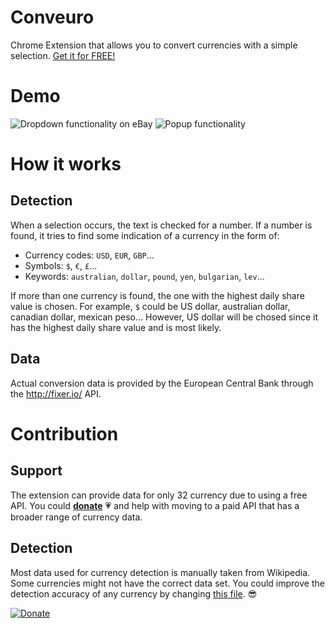 # Conveuro

Chrome Extension that allows you to convert currencies with a simple selection. [Get it for FREE!](https://chrome.google.com/webstore/detail/conveuro/hchlbehbbfdiogoeigibfgjpcmhogaop)

# Demo
![Dropdown functionality on eBay](https://media.giphy.com/media/3ov9jFk1VmNO9s9pSM/giphy.gif)
![Popup functionality](https://media.giphy.com/media/3o7aD2tcKtpAr1DgUU/giphy.gif)

# How it works

## Detection

When a selection occurs, the text is checked for a number. If a number is found, it tries to find some indication of a currency in the form of:

- Currency codes: `USD`, `EUR`, `GBP`...
- Symbols: `$`, `€`, `£`...
- Keywords: `australian`, `dollar`, `pound`, `yen`, `bulgarian`, `lev`...

If more than one currency is found, the one with the highest daily share value is chosen. For example, `$` could be US dollar, australian dollar, canadian dollar, mexican peso... However, US dollar will be chosed since it has the highest daily share value and is most likely.

## Data

Actual conversion data is provided by the European Central Bank through the http://fixer.io/ API.

# Contribution

## Support

The extension can provide data for only 32 currency due to using a free API. You could **[donate](https://www.paypal.com/cgi-bin/webscr?cmd=_s-xclick&hosted_button_id=QL95RFKLGS236)** 💗 and help with moving to a paid API that has a broader range of currency data.

## Detection

Most data used for currency detection is manually taken from Wikipedia. Some currencies might not have the correct data set. You could improve the detection accuracy of any currency by changing [this file](https://github.com/hdodov/conveuro/blob/master/extension/event-page/_src/js/currencies.js). 😎

[![Donate](https://img.shields.io/badge/Donate-PayPal-blue.svg)](https://www.paypal.com/cgi-bin/webscr?cmd=_s-xclick&hosted_button_id=QL95RFKLGS236)
